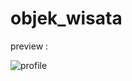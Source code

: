 # objek_wisata

preview :

![profile](https://github.com/ahmdirvn/ProfileApp-Flutter/assets/98068506/a660a17c-1f86-42c5-a6c0-1e43435cb62d)

